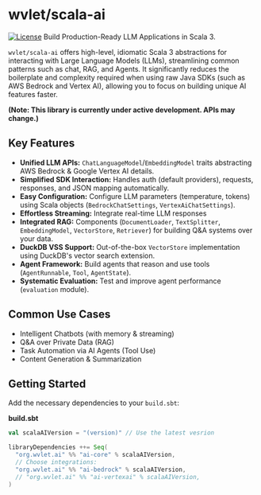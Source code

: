 # wvlet/scala-ai

[![License](https://img.shields.io/badge/License-Apache%202.0-blue.svg)](https://opensource.org/licenses/Apache-2.0)
Build Production-Ready LLM Applications in Scala 3.

`wvlet/scala-ai` offers high-level, idiomatic Scala 3 abstractions for interacting with Large Language Models (LLMs), streamlining common patterns such as chat, RAG, and Agents. It significantly reduces the boilerplate and complexity required when using raw Java SDKs (such as AWS Bedrock and Vertex AI), allowing you to focus on building unique AI features faster.

**(Note: This library is currently under active development. APIs may change.)**

## Key Features

* **Unified LLM APIs:** `ChatLanguageModel`/`EmbeddingModel` traits abstracting AWS Bedrock & Google Vertex AI details.
* **Simplified SDK Interaction:** Handles auth (default providers), requests, responses, and JSON mapping automatically.
* **Easy Configuration:** Configure LLM parameters (temperature, tokens) using Scala objects (`BedrockChatSettings`, `VertexAiChatSettings`).
* **Effortless Streaming:** Integrate real-time LLM responses
* **Integrated RAG:** Components (`DocumentLoader`, `TextSplitter`, `EmbeddingModel`, `VectorStore`, `Retriever`) for building Q&A systems over your data.
* **DuckDB VSS Support:** Out-of-the-box `VectorStore` implementation using DuckDB's vector search extension.
* **Agent Framework:** Build agents that reason and use tools (`AgentRunnable`, `Tool`, `AgentState`).
* **Systematic Evaluation:** Test and improve agent performance (`evaluation` module).

## Common Use Cases

* Intelligent Chatbots (with memory & streaming)
* Q&A over Private Data (RAG)
* Task Automation via AI Agents (Tool Use)
* Content Generation & Summarization

## Getting Started

Add the necessary dependencies to your `build.sbt`:

**build.sbt**
```scala
val scalaAIVersion = "(version)" // Use the latest vesrion

libraryDependencies ++= Seq(
  "org.wvlet.ai" %% "ai-core" % scalaAIVersion,
  // Choose integrations:
  "org.wvlet.ai" %% "ai-bedrock" % scalaAIVersion,
  // "org.wvlet.ai" %% "ai-vertexai" % scalaAIVersion,
)
```
